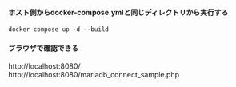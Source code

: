 #### ホスト側からdocker-compose.ymlと同じディレクトリから実行する

```
docker compose up -d --build
```

#### ブラウザで確認できる
http://localhost:8080/    
http://localhost:8080/mariadb_connect_sample.php
